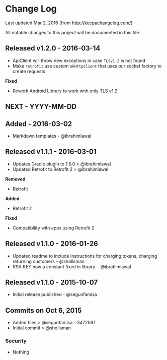 # Change Log
Last updated Mar 2, 2016
(from http://keepachangelog.com/)

All notable changes to this project will be documented in this file.

## Released v1.2.0 - 2016-03-14
- ApiClient will throw new exceptions in case `TLSv1.2` is not found
- Make `retrofit` use custom `okHttpClient` that uses our socket factory to create requests

**Fixed**
- Rework Android Library to work with only TLS v1.2

## NEXT - YYYY-MM-DD

## Added - 2016-03-02
- Markdown templates - @ibrahimlawal

## Released v1.1.1 - 2016-03-01
- Updates Gradle plugin to 1.5.0 > @ibrahimlawal
- Updated Retrofit to Retrofit 2 > @ibrahimlawal

**Removed**
- Retrofit

**Added**
- Retrofit 2

**Fixed**
- Compatibility with apps using Retrofit 2

## Released v1.1.0 - 2016-01-26
- Updated readme to include instructions for charging tokens, charging returning customers - @shollsman  
- RSA KEY now a constant fixed in library. - @ibrahimlawal 

## Released v1.1.0 - 2015-10-07
- Initial release published - @segunfamisa

## Commits on Oct 6, 2015
- Added files > @segunfamisa - 3472b97
- Initial commit > @shollsman


### Security
- Nothing
